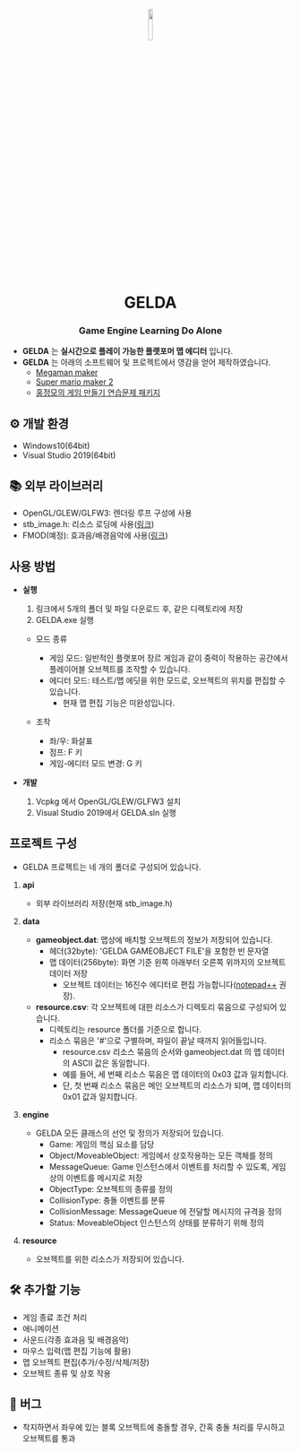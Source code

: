 <p align="center">
  <img width="12%" src="https://user-images.githubusercontent.com/42532724/127039280-f16ae498-a1a6-4c1f-a3f3-6083fdace241.png"/>
</p>
<h1 align="center">GELDA</h1>
<h3 align="center">Game Engine Learning Do Alone</h3>

- **GELDA** 는 **실시간으로 플레이 가능한 플랫포머 맵 에디터** 입니다.
- **GELDA** 는 아래의 소프트웨어 및 프로젝트에서 영감을 얻어 제작하였습니다.
  - [Megaman maker](https://megamanmaker.com/)
  - [Super mario maker 2](https://supermariomaker.nintendo.com/)
  - [홍정모의 게임 만들기 연습문제 패키지](https://github.com/jmhong-simulation/GameDevPracticePackage)


## ⚙ 개발 환경
- Windows10(64bit)
- Visual Studio 2019(64bit)


## 📚 외부 라이브러리
- OpenGL/GLEW/GLFW3: 렌더링 루프 구성에 사용
- stb_image.h: 리소스 로딩에 사용([링크](https://github.com/nothings/stb/blob/master/stb_image.h))
- FMOD(예정): 효과음/배경음악에 사용([링크](https://www.fmod.com/))


## 사용 방법
- **실행**
  1. 링크에서 5개의 폴더 및 파일 다운로드 후, 같은 디렉토리에 저장
  2. GELDA.exe 실행

  - 모드 종류
    - 게임 모드: 일반적인 플랫포머 장르 게임과 같이 중력이 작용하는 공간에서 플레이어블 오브젝트를 조작할 수 있습니다.
    - 에디터 모드: 테스트/맵 에딧을 위한 모드로, 오브젝트의 위치를 편집할 수 있습니다.
      - 현재 맵 편집 기능은 미완성입니다.

  - 조작
    - 좌/우: 화살표
    - 점프: F 키
    - 게임-에디터 모드 변경: G 키

- **개발**
  1. Vcpkg 에서 OpenGL/GLEW/GLFW3 설치
  2. Visual Studio 2019에서 GELDA.sln 실행

## 프로젝트 구성
- GELDA 프로젝트는 네 개의 폴더로 구성되어 있습니다.

1. **api**
   - 외부 라이브러리 저장(현재 stb_image.h)

2. **data**
   - **gameobject.dat**: 맵상에 배치할 오브젝트의 정보가 저장되어 있습니다.
     - 헤더(32byte): 'GELDA GAMEOBJECT FILE'을 포함한 빈 문자열
     - 맵 데이터(256byte): 화면 기준 왼쪽 아래부터 오른쪽 위까지의 오브젝트 데이터 저장
        - 오브젝트 데이터는 16진수 에디터로 편집 가능합니다([notepad++](https://notepad-plus-plus.org/downloads/) 권장).
   - **resource.csv**: 각 오브젝트에 대한 리소스가 디렉토리 묶음으로 구성되어 있습니다.
     - 디렉토리는 resource 폴더를 기준으로 합니다.
     - 리소스 묶음은 '#'으로 구별하며, 파일이 끝날 때까지 읽어들입니다.
        - resource.csv 리소스 묶음의 순서와 gameobject.dat 의 맵 데이터의 ASCII 값은 동일합니다.
        - 예를 들어, 세 번째 리소스 묶음은 맵 데이터의 0x03 값과 일치합니다.
        - 단, 첫 번째 리소스 묶음은 메인 오브젝트의 리소스가 되며, 맵 데이터의 0x01 값과 일치합니다.

3. **engine**
   - GELDA 모든 클래스의 선언 및 정의가 저장되어 있습니다.
     - Game: 게임의 핵심 요소를 담당
     - Object/MoveableObject: 게임에서 상호작용하는 모든 객체를 정의
     - MessageQueue: Game 인스턴스에서 이벤트를 처리할 수 있도록, 게임상의 이벤트를 메시지로 저장
     - ObjectType: 오브젝트의 종류를 정의
     - CollisionType: 충돌 이벤트를 분류
     - CollisionMessage: MessageQueue 에 전달할 메시지의 규격을 정의
     - Status: MoveableObject 인스턴스의 상태를 분류하기 위해 정의

4. **resource**
    - 오브젝트를 위한 리소스가 저장되어 있습니다.


## 🛠 추가할 기능
- 게임 종료 조건 처리
- 애니메이션
- 사운드(각종 효과음 및 배경음악)
- 마우스 입력(맵 편집 기능에 활용)
- 맵 오브젝트 편집(추가/수정/삭제/저장)
- 오브젝트 종류 및 상호 작용


## 🐞 버그
- 착지하면서 좌우에 있는 블록 오브젝트에 충돌할 경우, 간혹 충돌 처리를 무시하고 오브젝트를 통과
